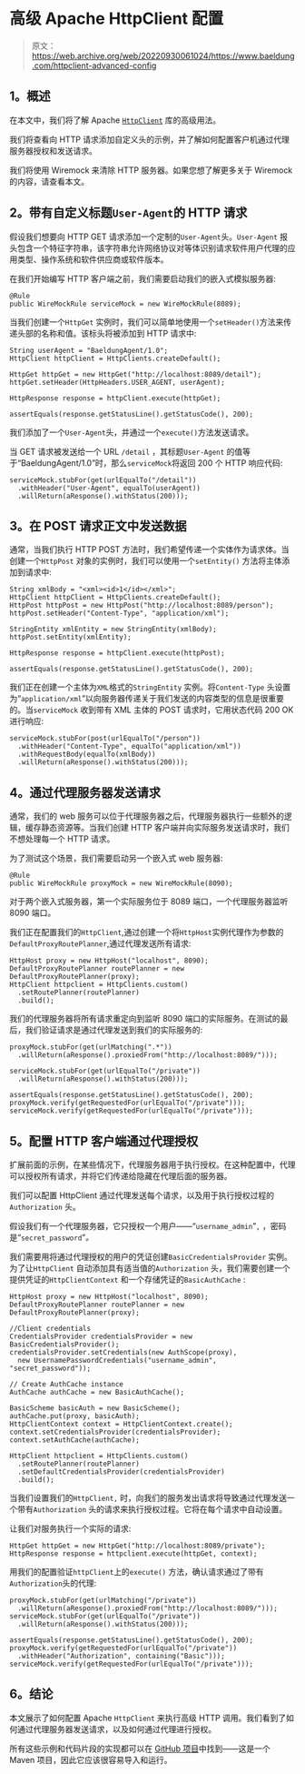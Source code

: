 # 高级 Apache HttpClient 配置

> 原文：<https://web.archive.org/web/20220930061024/https://www.baeldung.com/httpclient-advanced-config>

## **1。概述**

在本文中，我们将了解 Apache [`HttpClient`](https://web.archive.org/web/20220524035745/https://hc.apache.org/httpcomponents-client-5.1.x/examples.html) 库的高级用法。

我们将查看向 HTTP 请求添加自定义头的示例，并了解如何配置客户机通过代理服务器授权和发送请求。

我们将使用 Wiremock 来清除 HTTP 服务器。如果您想了解更多关于 Wiremock 的内容，请查看本文。

## **2。带有自定义标题`User-Agent`的 HTTP 请求**

假设我们想要向 HTTP GET 请求添加一个定制的`User-Agent`头。`User-Agent` 报头包含一个特征字符串，该字符串允许网络协议对等体识别请求软件用户代理的应用类型、操作系统和软件供应商或软件版本。

在我们开始编写 HTTP 客户端之前，我们需要启动我们的嵌入式模拟服务器:

```
@Rule
public WireMockRule serviceMock = new WireMockRule(8089);
```

当我们创建一个`HttpGet` 实例时，我们可以简单地使用一个`setHeader()`方法来传递头部的名称和值。该标头将被添加到 HTTP 请求中:

```
String userAgent = "BaeldungAgent/1.0"; 
HttpClient httpClient = HttpClients.createDefault();

HttpGet httpGet = new HttpGet("http://localhost:8089/detail");
httpGet.setHeader(HttpHeaders.USER_AGENT, userAgent);

HttpResponse response = httpClient.execute(httpGet);

assertEquals(response.getStatusLine().getStatusCode(), 200);
```

我们添加了一个`User-Agent`头，并通过一个`execute()`方法发送请求。

当 GET 请求被发送给一个 URL `/detail` ，其标题`User-Agent` 的值等于“BaeldungAgent/1.0”时，那么`serviceMock`将返回 200 个 HTTP 响应代码:

```
serviceMock.stubFor(get(urlEqualTo("/detail"))
  .withHeader("User-Agent", equalTo(userAgent))
  .willReturn(aResponse().withStatus(200)));
```

## **3。在 POST 请求正文中发送数据**

通常，当我们执行 HTTP POST 方法时，我们希望传递一个实体作为请求体。当创建一个`HttpPost` 对象的实例时，我们可以使用一个`setEntity()` 方法将主体添加到请求中:

```
String xmlBody = "<xml><id>1</id></xml>";
HttpClient httpClient = HttpClients.createDefault();
HttpPost httpPost = new HttpPost("http://localhost:8089/person");
httpPost.setHeader("Content-Type", "application/xml");

StringEntity xmlEntity = new StringEntity(xmlBody);
httpPost.setEntity(xmlEntity);

HttpResponse response = httpClient.execute(httpPost);

assertEquals(response.getStatusLine().getStatusCode(), 200);
```

我们正在创建一个主体为`XML`格式的`StringEntity` 实例。将`Content-Type` 头设置为“`application/xml`”以向服务器传递关于我们发送的内容类型的信息是很重要的。当`serviceMock` 收到带有 XML 主体的 POST 请求时，它用状态代码 200 OK 进行响应:

```
serviceMock.stubFor(post(urlEqualTo("/person"))
  .withHeader("Content-Type", equalTo("application/xml"))
  .withRequestBody(equalTo(xmlBody))
  .willReturn(aResponse().withStatus(200)));
```

## **4。通过代理服务器发送请求**

通常，我们的 web 服务可以位于代理服务器之后，代理服务器执行一些额外的逻辑，缓存静态资源等。当我们创建 HTTP 客户端并向实际服务发送请求时，我们不想处理每一个 HTTP 请求。

为了测试这个场景，我们需要启动另一个嵌入式 web 服务器:

```
@Rule
public WireMockRule proxyMock = new WireMockRule(8090);
```

对于两个嵌入式服务器，第一个实际服务位于 8089 端口，一个代理服务器监听 8090 端口。

我们正在配置我们的`HttpClient`,通过创建一个将`HttpHost`实例代理作为参数的`DefaultProxyRoutePlanner`,通过代理发送所有请求:

```
HttpHost proxy = new HttpHost("localhost", 8090);
DefaultProxyRoutePlanner routePlanner = new DefaultProxyRoutePlanner(proxy);
HttpClient httpclient = HttpClients.custom()
  .setRoutePlanner(routePlanner)
  .build(); 
```

我们的代理服务器将所有请求重定向到监听 8090 端口的实际服务。在测试的最后，我们验证请求是通过代理发送到我们的实际服务的:

```
proxyMock.stubFor(get(urlMatching(".*"))
  .willReturn(aResponse().proxiedFrom("http://localhost:8089/")));

serviceMock.stubFor(get(urlEqualTo("/private"))
  .willReturn(aResponse().withStatus(200)));

assertEquals(response.getStatusLine().getStatusCode(), 200);
proxyMock.verify(getRequestedFor(urlEqualTo("/private")));
serviceMock.verify(getRequestedFor(urlEqualTo("/private")));
```

## **5。配置 HTTP 客户端通过代理授权**

扩展前面的示例，在某些情况下，代理服务器用于执行授权。在这种配置中，代理可以授权所有请求，并将它们传递给隐藏在代理后面的服务器。

我们可以配置 HttpClient 通过代理发送每个请求，以及用于执行授权过程的`Authorization` 头。

假设我们有一个代理服务器，它只授权一个用户——“`username_admin`”`,` ，密码是“`secret_password`”*。*

我们需要用将通过代理授权的用户的凭证创建`BasicCredentialsProvider` 实例。为了让`HttpClient` 自动添加具有适当值的`Authorization` 头，我们需要创建一个提供凭证的`HttpClientContext` 和一个存储凭证的`BasicAuthCache` :

```
HttpHost proxy = new HttpHost("localhost", 8090);
DefaultProxyRoutePlanner routePlanner = new DefaultProxyRoutePlanner(proxy);

//Client credentials
CredentialsProvider credentialsProvider = new BasicCredentialsProvider();
credentialsProvider.setCredentials(new AuthScope(proxy), 
  new UsernamePasswordCredentials("username_admin", "secret_password"));

// Create AuthCache instance
AuthCache authCache = new BasicAuthCache();

BasicScheme basicAuth = new BasicScheme();
authCache.put(proxy, basicAuth);
HttpClientContext context = HttpClientContext.create();
context.setCredentialsProvider(credentialsProvider);
context.setAuthCache(authCache);

HttpClient httpclient = HttpClients.custom()
  .setRoutePlanner(routePlanner)
  .setDefaultCredentialsProvider(credentialsProvider)
  .build();
```

当我们设置我们的`HttpClient,` 时，向我们的服务发出请求将导致通过代理发送一个带有`Authorization` 头的请求来执行授权过程。它将在每个请求中自动设置。

让我们对服务执行一个实际的请求:

```
HttpGet httpGet = new HttpGet("http://localhost:8089/private");
HttpResponse response = httpclient.execute(httpGet, context);
```

用我们的配置验证`httpClient`上的`execute()` 方法，确认请求通过了带有`Authorization`头的代理:

```
proxyMock.stubFor(get(urlMatching("/private"))
  .willReturn(aResponse().proxiedFrom("http://localhost:8089/")));
serviceMock.stubFor(get(urlEqualTo("/private"))
  .willReturn(aResponse().withStatus(200)));

assertEquals(response.getStatusLine().getStatusCode(), 200);
proxyMock.verify(getRequestedFor(urlEqualTo("/private"))
  .withHeader("Authorization", containing("Basic")));
serviceMock.verify(getRequestedFor(urlEqualTo("/private")));
```

## **6。结论**

本文展示了如何配置 Apache `HttpClient` 来执行高级 HTTP 调用。我们看到了如何通过代理服务器发送请求，以及如何通过代理进行授权。

所有这些示例和代码片段的实现都可以在 [GitHub 项目](https://web.archive.org/web/20220524035745/https://github.com/eugenp/tutorials/tree/master/apache-httpclient)中找到——这是一个 Maven 项目，因此它应该很容易导入和运行。